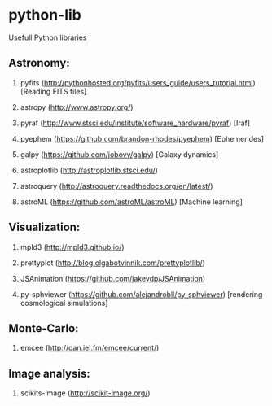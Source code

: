 # python-lib
Usefull Python libraries

## Astronomy:

1. pyfits (http://pythonhosted.org/pyfits/users_guide/users_tutorial.html) [Reading FITS files]

2. astropy (http://www.astropy.org/) 

3. pyraf (http://www.stsci.edu/institute/software_hardware/pyraf) [Iraf]

4. pyephem (https://github.com/brandon-rhodes/pyephem) [Ephemerides]

5. galpy (https://github.com/jobovy/galpy) [Galaxy dynamics]

6. astroplotlib (http://astroplotlib.stsci.edu/)

7. astroquery (http://astroquery.readthedocs.org/en/latest/) 

8. astroML (https://github.com/astroML/astroML) [Machine learning] 

## Visualization:

1. mpld3 (http://mpld3.github.io/)

2.  prettyplot (http://blog.olgabotvinnik.com/prettyplotlib/)

3.  JSAnimation (https://github.com/jakevdp/JSAnimation) 

4. py-sphviewer (https://github.com/alejandrobll/py-sphviewer) [rendering cosmological simulations]

## Monte-Carlo: 

1. emcee (http://dan.iel.fm/emcee/current/)

## Image analysis:

1. scikits-image (http://scikit-image.org/)
